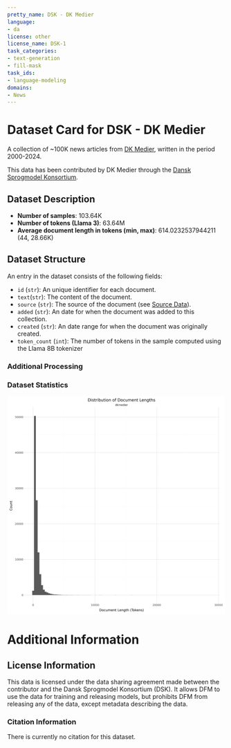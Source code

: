 ```yaml
---
pretty_name: DSK - DK Medier
language:
- da
license: other
license_name: DSK-1
task_categories:
- text-generation
- fill-mask
task_ids:
- language-modeling
domains:
- News
---
```


# Dataset Card for DSK - DK Medier

<!-- START-SHORT DESCRIPTION -->
A collection of ~100K news articles from [DK Medier](https://dkmedier.dk), written in the period 2000-2024. 
<!-- END-SHORT DESCRIPTION -->

This data has been contributed by DK Medier through the [Dansk Sprogmodel Konsortium](https://alexandra.dk/dsk). 


## Dataset Description

<!-- START-DESC-STATS -->
- **Number of samples**: 103.64K
- **Number of tokens (Llama 3)**: 63.64M
- **Average document length in tokens (min, max)**: 614.0232537944211 (44, 28.66K)
<!-- END-DESC-STATS -->


## Dataset Structure
An entry in the dataset consists of the following fields:

- `id` (`str`): An unique identifier for each document.
- `text`(`str`): The content of the document.
- `source` (`str`): The source of the document (see [Source Data](#source-data)).
- `added` (`str`): An date for when the document was added to this collection.
- `created` (`str`): An date range for when the document was originally created.
- `token_count` (`int`): The number of tokens in the sample computed using the Llama 8B tokenizer


### Additional Processing


### Dataset Statistics

<!-- START-DATASET PLOTS -->
<p align="center">
<img src="./images/dist_document_length.png" width="600" style="margin-right: 10px;" />
</p>
<!-- END-DATASET PLOTS -->


# Additional Information

## License Information
This data is licensed under the data sharing agreement made between the contributor and the Dansk Sprogmodel Konsortium (DSK). 
It allows DFM to use the data for training and releasing models, but prohibits DFM from releasing any of the data, except metadata describing the data. 

### Citation Information

There is currently no citation for this dataset.
